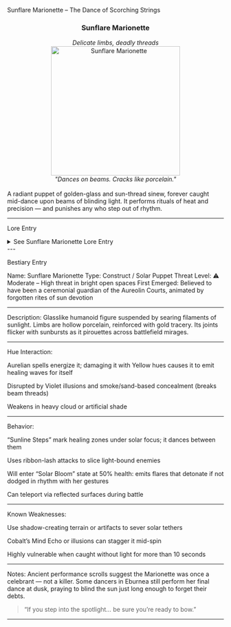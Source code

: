 Sunflare Marionette – The Dance of Scorching Strings

<div align="center">
  <h3>Sunflare Marionette</h3>
  <i>Delicate limbs, deadly threads</i><br>
  <img src="../../assets/monsters/sunflare-marionette.png" alt="Sunflare Marionette" width="300"><br>
  <i>"Dances on beams. Cracks like porcelain."</i><br><br>
</div>A radiant puppet of golden-glass and sun-thread sinew, forever caught mid-dance upon beams of blinding light. It performs rituals of heat and precision — and punishes any who step out of rhythm.


---

Lore Entry

<details><summary>See Sunflare Marionette Lore Entry</summary>
Lore Entry: From “Songs of the Marion Shrine,” a forbidden playbill burned at the Aureolin Temple> "They said the dancer was too beautiful to cast a shadow. So the sun made one — and gave it strings."



> "She was made of warmth and wire. A court doll forged for devotion. Her dance was a prayer. Her silence, a punishment."



> "One high noon, she stopped spinning. And the temple shadows lengthened for the first time in a hundred years."



> "Now she dances alone, untethered and unwatched. But the beams remember — and burn those who turn away."



</details>
---

Bestiary Entry

Name: Sunflare Marionette
Type: Construct / Solar Puppet
Threat Level: ⚠️ Moderate – High threat in bright open spaces
First Emerged: Believed to have been a ceremonial guardian of the Aureolin Courts, animated by forgotten rites of sun devotion


---

Description:
Glasslike humanoid figure suspended by searing filaments of sunlight. Limbs are hollow porcelain, reinforced with gold tracery. Its joints flicker with sunbursts as it pirouettes across battlefield mirages.


---

Hue Interaction:

Aurelian spells energize it; damaging it with Yellow hues causes it to emit healing waves for itself

Disrupted by Violet illusions and smoke/sand-based concealment (breaks beam threads)

Weakens in heavy cloud or artificial shade



---

Behavior:

“Sunline Steps” mark healing zones under solar focus; it dances between them

Uses ribbon-lash attacks to slice light-bound enemies

Will enter “Solar Bloom” state at 50% health: emits flares that detonate if not dodged in rhythm with her gestures

Can teleport via reflected surfaces during battle



---

Known Weaknesses:

Use shadow-creating terrain or artifacts to sever solar tethers

Cobalt’s Mind Echo or illusions can stagger it mid-spin

Highly vulnerable when caught without light for more than 10 seconds



---

Notes:
Ancient performance scrolls suggest the Marionette was once a celebrant — not a killer. Some dancers in Eburnea still perform her final dance at dusk, praying to blind the sun just long enough to forget their debts.

> “If you step into the spotlight… be sure you’re ready to bow.”




---



